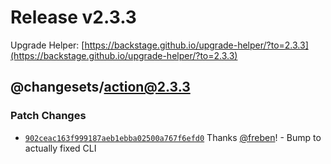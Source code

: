 # Release v2.3.3

Upgrade Helper: [https://backstage.github.io/upgrade-helper/?to=2.3.3](https://backstage.github.io/upgrade-helper/?to=2.3.3)

## @changesets/action@2.3.3

### Patch Changes

- [`902ceac163f999187aeb1ebba02500a767f6efd0`](https://github.com/changesets/action/commit/902ceac163f999187aeb1ebba02500a767f6efd0) Thanks [@freben](https://github.com/freben)! - Bump to actually fixed CLI
